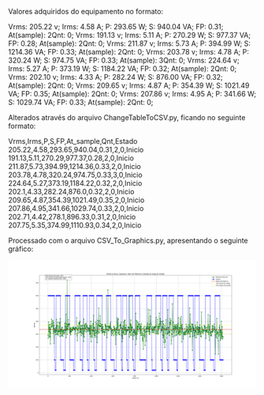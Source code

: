 Valores adquiridos do equipamento no formato:

Vrms: 205.22 v;   Irms: 4.58 A;  P: 293.65 W;  S: 940.04 VA;  FP: 0.31;  At(sample): 2Qnt: 0; 
Vrms: 191.13 v;   Irms: 5.11 A;  P: 270.29 W;  S: 977.37 VA;  FP: 0.28;  At(sample): 2Qnt: 0; 
Vrms: 211.87 v;   Irms: 5.73 A;  P: 394.99 W;  S: 1214.36 VA;  FP: 0.33;  At(sample): 2Qnt: 0; 
Vrms: 203.78 v;   Irms: 4.78 A;  P: 320.24 W;  S: 974.75 VA;  FP: 0.33;  At(sample): 3Qnt: 0; 
Vrms: 224.64 v;   Irms: 5.27 A;  P: 373.19 W;  S: 1184.22 VA;  FP: 0.32;  At(sample): 2Qnt: 0; 
Vrms: 202.10 v;   Irms: 4.33 A;  P: 282.24 W;  S: 876.00 VA;  FP: 0.32;  At(sample): 2Qnt: 0; 
Vrms: 209.65 v;   Irms: 4.87 A;  P: 354.39 W;  S: 1021.49 VA;  FP: 0.35;  At(sample): 2Qnt: 0; 
Vrms: 207.86 v;   Irms: 4.95 A;  P: 341.66 W;  S: 1029.74 VA;  FP: 0.33;  At(sample): 2Qnt: 0; 

Alterados através do arquivo ChangeTableToCSV.py, ficando no seguinte formato:

Vrms,Irms,P,S,FP,At_sample,Qnt,Estado
205.22,4.58,293.65,940.04,0.31,2,0,Inicio
191.13,5.11,270.29,977.37,0.28,2,0,Inicio
211.87,5.73,394.99,1214.36,0.33,2,0,Inicio
203.78,4.78,320.24,974.75,0.33,3,0,Inicio
224.64,5.27,373.19,1184.22,0.32,2,0,Inicio
202.1,4.33,282.24,876.0,0.32,2,0,Inicio
209.65,4.87,354.39,1021.49,0.35,2,0,Inicio
207.86,4.95,341.66,1029.74,0.33,2,0,Inicio
202.71,4.42,278.1,896.33,0.31,2,0,Inicio
207.75,5.35,374.99,1110.93,0.34,2,0,Inicio


Processado com o arquivo CSV_To_Graphics.py, apresentando o seguinte gráfico:

![ProducaoPRC](ProducaoPRC.png)




